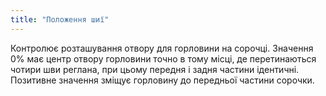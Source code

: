 ```yaml
---
title: "Положення шиї"
---
```


Контролює розташування отвору для горловини на сорочці. Значення 0% має центр отвору горловини точно в тому місці, де перетинаються чотири шви реглана, при цьому передня і задня частини ідентичні. Позитивне значення зміщує горловину до передньої частини сорочки.

